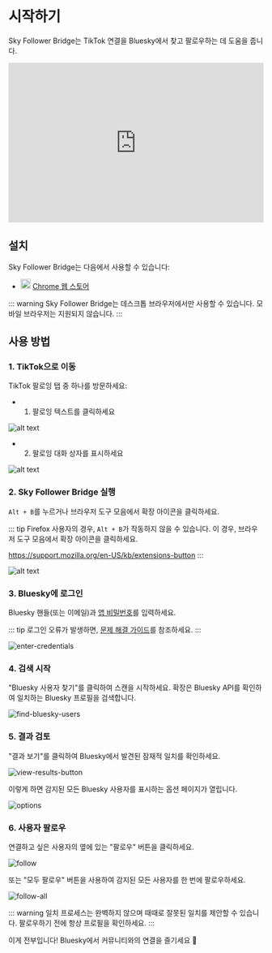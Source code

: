 # 시작하기

Sky Follower Bridge는 TikTok 연결을 Bluesky에서 찾고 팔로우하는 데 도움을 줍니다.

<iframe width="100%" height="315" src="https://www.youtube.com/embed/aEUYti6R7Hg?si=IsbEsMsJ7_Zyngkr" title="YouTube 비디오 플레이어" frameborder="0" allow="accelerometer; autoplay; clipboard-write; encrypted-media; gyroscope; picture-in-picture; web-share" referrerpolicy="strict-origin-when-cross-origin" allowfullscreen></iframe>

## 설치

Sky Follower Bridge는 다음에서 사용할 수 있습니다:

<ul class="install-list">
  <li>
    <img src="/images/icon-chrome.svg" width="20" height="20">
    <a href="https://chrome.google.com/webstore/detail/sky-follower-bridge/behhbpbpmailcnfbjagknjngnfdojpko" target="_blank" rel="noopener noreferrer" class="gtm-link-to-store">Chrome 웹 스토어</a>
  </li>
</ul>

::: warning
Sky Follower Bridge는 데스크톱 브라우저에서만 사용할 수 있습니다. 모바일 브라우저는 지원되지 않습니다.
:::

## 사용 방법

### 1. TikTok으로 이동

TikTok 팔로잉 탭 중 하나를 방문하세요:

- 1. 팔로잉 텍스트를 클릭하세요

![alt text](/images/tiktok-click-following.png)

- 2. 팔로잉 대화 상자를 표시하세요

![alt text](/images/tiktok-show-following-dialog.png)

### 2. Sky Follower Bridge 실행

`Alt + B`를 누르거나 브라우저 도구 모음에서 확장 아이콘을 클릭하세요.

::: tip
Firefox 사용자의 경우, `Alt + B`가 작동하지 않을 수 있습니다. 이 경우, 브라우저 도구 모음에서 확장 아이콘을 클릭하세요.

https://support.mozilla.org/en-US/kb/extensions-button
:::

![alt text](/images/instagram-open-extension.png)

### 3. Bluesky에 로그인

Bluesky 핸들(또는 이메일)과 [앱 비밀번호](https://bsky.app/settings/app-passwords)를 입력하세요.

::: tip
로그인 오류가 발생하면, [문제 해결 가이드](/ko/troubleshooting)를 참조하세요.
:::

![enter-credentials](/images/enter-credentials.png)

### 4. 검색 시작

"Bluesky 사용자 찾기"를 클릭하여 스캔을 시작하세요. 확장은 Bluesky API를 확인하여 일치하는 Bluesky 프로필을 검색합니다.

![find-bluesky-users](/images/scan-users.png)

### 5. 결과 검토

"결과 보기"를 클릭하여 Bluesky에서 발견된 잠재적 일치를 확인하세요.

![view-results-button](/images/click-results.png)

이렇게 하면 감지된 모든 Bluesky 사용자를 표시하는 옵션 페이지가 열립니다.

![options](/images/options.png)

### 6. 사용자 팔로우

연결하고 싶은 사용자의 옆에 있는 "팔로우" 버튼을 클릭하세요.

![follow](/images/click-follow-btn.png)

또는 "모두 팔로우" 버튼을 사용하여 감지된 모든 사용자를 한 번에 팔로우하세요.

![follow-all](/images/follow-all-btn.png)

::: warning
일치 프로세스는 완벽하지 않으며 때때로 잘못된 일치를 제안할 수 있습니다. 팔로우하기 전에 항상 프로필을 확인하세요.
:::

이게 전부입니다! Bluesky에서 커뮤니티와의 연결을 즐기세요 🎉 
